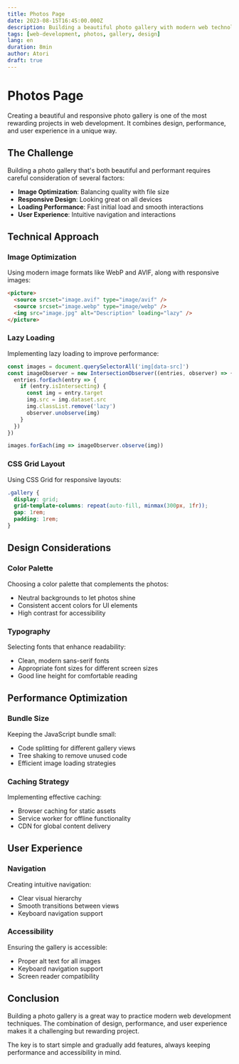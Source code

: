 ```yaml
---
title: Photos Page
date: 2023-08-15T16:45:00.000Z
description: Building a beautiful photo gallery with modern web technologies
tags: [web-development, photos, gallery, design]
lang: en
duration: 8min
author: Atori
draft: true
---
```


# Photos Page

Creating a beautiful and responsive photo gallery is one of the most rewarding projects in web development. It combines design, performance, and user experience in a unique way.

## The Challenge

Building a photo gallery that's both beautiful and performant requires careful consideration of several factors:

- **Image Optimization**: Balancing quality with file size
- **Responsive Design**: Looking great on all devices
- **Loading Performance**: Fast initial load and smooth interactions
- **User Experience**: Intuitive navigation and interactions

## Technical Approach

### Image Optimization

Using modern image formats like WebP and AVIF, along with responsive images:

```html
<picture>
  <source srcset="image.avif" type="image/avif" />
  <source srcset="image.webp" type="image/webp" />
  <img src="image.jpg" alt="Description" loading="lazy" />
</picture>
```

### Lazy Loading

Implementing lazy loading to improve performance:

```javascript
const images = document.querySelectorAll('img[data-src]')
const imageObserver = new IntersectionObserver((entries, observer) => {
  entries.forEach(entry => {
    if (entry.isIntersecting) {
      const img = entry.target
      img.src = img.dataset.src
      img.classList.remove('lazy')
      observer.unobserve(img)
    }
  })
})

images.forEach(img => imageObserver.observe(img))
```

### CSS Grid Layout

Using CSS Grid for responsive layouts:

```css
.gallery {
  display: grid;
  grid-template-columns: repeat(auto-fill, minmax(300px, 1fr));
  gap: 1rem;
  padding: 1rem;
}
```

## Design Considerations

### Color Palette

Choosing a color palette that complements the photos:

- Neutral backgrounds to let photos shine
- Consistent accent colors for UI elements
- High contrast for accessibility

### Typography

Selecting fonts that enhance readability:

- Clean, modern sans-serif fonts
- Appropriate font sizes for different screen sizes
- Good line height for comfortable reading

## Performance Optimization

### Bundle Size

Keeping the JavaScript bundle small:

- Code splitting for different gallery views
- Tree shaking to remove unused code
- Efficient image loading strategies

### Caching Strategy

Implementing effective caching:

- Browser caching for static assets
- Service worker for offline functionality
- CDN for global content delivery

## User Experience

### Navigation

Creating intuitive navigation:

- Clear visual hierarchy
- Smooth transitions between views
- Keyboard navigation support

### Accessibility

Ensuring the gallery is accessible:

- Proper alt text for all images
- Keyboard navigation support
- Screen reader compatibility

## Conclusion

Building a photo gallery is a great way to practice modern web development techniques. The combination of design, performance, and user experience makes it a challenging but rewarding project.

The key is to start simple and gradually add features, always keeping performance and accessibility in mind.
